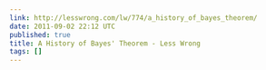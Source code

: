 ```yaml
---
link: http://lesswrong.com/lw/774/a_history_of_bayes_theorem/
date: 2011-09-02 22:12 UTC
published: true
title: A History of Bayes' Theorem - Less Wrong
tags: []
---
```



